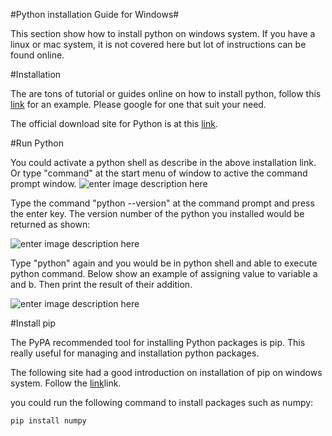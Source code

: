 #Python installation Guide for Windows#

This section show how to install python on windows system. If you have a linux or mac system, it is not covered here but lot of instructions can be found online.

#Installation

The are tons of tutorial or guides online on how to install python, follow this [link](http://hep-outreach.uchicago.edu/samples/python_setup/) for an example. Please google for one that suit your need.

The official download site for Python is at this [link](https://wiki.python.org/moin/BeginnersGuide/Download).

#Run Python

You could activate a python shell as describe in the above installation link. Or type "command" at the start menu of window to active the command prompt window.
![enter image description here](https://lh3.googleusercontent.com/-xlvBIkYdnuk/WM9p1uer4LI/AAAAAAAAE04/IVMRhh0zUBYS6qO11Tq188hUIR9VFMkrwCLcB/s0/command.jpg "command.jpg")

Type the command "python --version" at the command prompt and press the enter key. The version number of the python you installed would be returned as shown:

![enter image description here](https://lh3.googleusercontent.com/-pTYU3anW_Ro/WM9qyo-2KYI/AAAAAAAAE1Q/NQ3DF0ImQxAa_WVKTgREKUXXhduP68DpACLcB/s0/command2.jpg "command2.jpg")

Type "python" again and you would be in python shell and able to execute python command. Below show an example of assigning value to variable a and b. Then print the result of their addition.

![enter image description here](https://lh3.googleusercontent.com/-hpnw15M_gZI/WM9rWmz5e-I/AAAAAAAAE1g/XnC2nzNChWQaniMf7u1z7Xz6nSLyPPjfACLcB/s0/command3.jpg "command3.jpg")

#Install pip

The PyPA recommended tool for installing Python packages is pip. This  really useful for managing and installation python packages.

The following site had a good introduction on installation of pip on windows system. Follow the [link](https://github.com/BurntSushi/nfldb/wiki/Python-&-pip-Windows-installation)link.

you could run the following command to install packages such as numpy:

```python
pip install numpy
```

